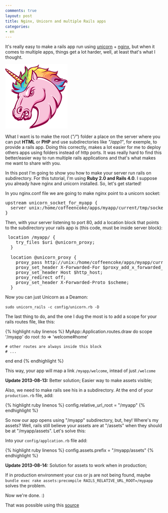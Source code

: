 ```yaml
---
comments: true
layout: post
title: Nginx, Unicorn and multiple Rails apps
categories:
- en
---
```


It's really easy to make a rails app run using [unicorn](http://unicorn.bogomips.org/) + [nginx](http://nginx.org/en/), but when it comes to multiple apps, things get a lot harder, well, at least that's what I thought.

![image](/img/posts/unicorn.png)

What I want is to make the root (*"/"*) folder a place on the server where you can put **HTML** or **PHP** and use subdirectories like *"/app1"*, for exemple, to provide a rails app. Doing this correctly, makes a lot easier for me to deploy others apps using folders instead of http ports. It was really hard to find this better/easier way to run multiple rails applications and that's what makes me want to share with you.

In this post I'm going to show you how to make your server run rails on subdirectory. For this tutorial, I'm using **Ruby 2.0 **and** Rails 4.0**. I suppose you already have nginx and unicorn installed. So, let's get started!

In you nginx.conf file we are going to make nginx point to a unicorn socket:
<pre>
upstream unicorn_socket_for_myapp {
  server unix:/home/coffeencoke/apps/myapp/current/tmp/sockets/unicorn.sock fail_timeout=0;
}
</pre>

Then, with your server listening to port 80, add a location block that points to the subdirectory your rails app is (this code, must be inside server block):
<pre>
 location /myapp/ {
    try_files $uri @unicorn_proxy;
  }

  location @unicorn_proxy {
    proxy_pass http://unix:/home/coffeencoke/apps/myapp/current/tmp/sockets/unicorn.sock;
    proxy_set_header X-Forwarded-For $proxy_add_x_forwarded_for;
    proxy_set_header Host $http_host;
    proxy_redirect off;
    proxy_set_header X-Forwarded-Proto $scheme;
  }
</pre>

Now you can just Unicorn as a Deamon:

`sudo unicorn_rails -c config/unicorn.rb -D`

The last thing to do, and the one I dug the most is to add a scope for your rails routes file, like this:

{% highlight ruby linenos %}
MyApp::Application.routes.draw do
  scope '/myapp' do
    root :to => 'welcome#home'

    # other routes are always inside this block
    # ...
  end
end
{% endhighlight %}

This way, your app will map a link `/myapp/welcome`, intead of just `/welcome`

<div class="alert"><b>Update 2013-08-13:</b> Better solution; Easier way to make assets visible; </div>

Also, we need to make rails see his in a subdirectory. At the end of your `production.rb` file, add:

{% highlight ruby linenos %}
config.relative_url_root = "/myapp"
{% endhighlight %}

So now our app opens using "/myapp" subdirectory, but, hey! Where's my assets? Well, rails still believe your assets are at "/assets" when they should be at "/myapp/assets". Let's solve this:

Into your `config/applcation.rb` file add:

{% highlight ruby linenos %}
config.assets.prefix = "/myapp/assets"
{% endhighlight %}

<div class="alert"><b>Update 2013-08-14:</b> Solution for assets to work when in production; </div>

If in production environment your css or js are not being found, maybe `bundle exec rake assets:precompile RAILS_RELATIVE_URL_ROOT=/mypapp` solves the problem.

Now we're done. :)

That was possible using this [source](http://coffeencoke.github.io/blog/2012/12/31/serving-rails-with-a-subdirectory-root-path/)